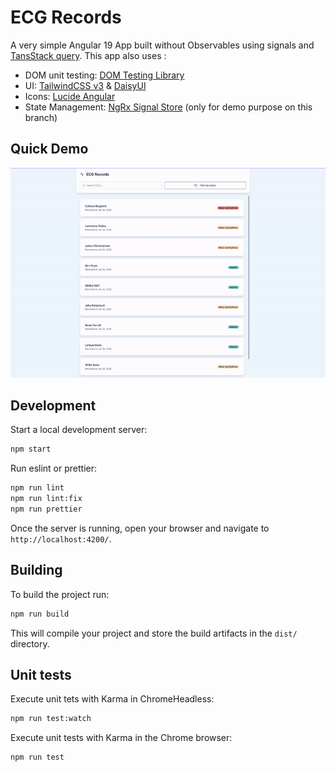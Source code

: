 # ECG Records

A very simple Angular 19 App built without Observables using signals and [TansStack query](https://tanstack.com/query/latest/docs/framework/angular/overview).
This app also uses :

- DOM unit testing: [DOM Testing Library](https://testing-library.com/docs/dom-testing-library/intro)
- UI: [TailwindCSS v3](https://v3.tailwindcss.com/) & [DaisyUI](https://daisyui.com/)
- Icons: [Lucide Angular](https://lucide.dev/)
- State Management: [NgRx Signal Store](https://ngrx.io/guide/signals/signal-store) (only for demo purpose on this branch)

## Quick Demo

![img](./images/demo.gif)

## Development

Start a local development server:

```bash
npm start
```

Run eslint or prettier:

```bash
npm run lint
npm run lint:fix
npm run prettier
```

Once the server is running, open your browser and navigate to `http://localhost:4200/`.

## Building

To build the project run:

```bash
npm run build
```

This will compile your project and store the build artifacts in the `dist/` directory.

## Unit tests

Execute unit tets with Karma in ChromeHeadless:

```bash
npm run test:watch
```

Execute unit tests with Karma in the Chrome browser:

```bash
npm run test
```
